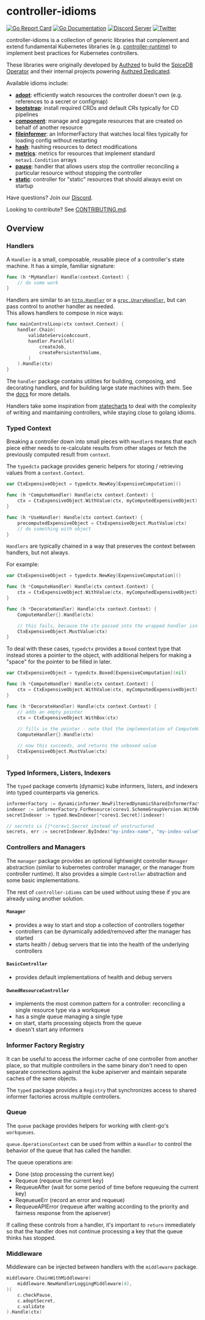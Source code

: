 # controller-idioms

[![Go Report Card](https://goreportcard.com/badge/github.com/authzed/controller-idioms)](https://goreportcard.com/report/github.com/authzed/controller-idioms)
[![Go Documentation](https://pkg.go.dev/badge/github.com/authzed/controller-idioms)](https://pkg.go.dev/github.com/authzed/controller-idioms)
[![Discord Server](https://img.shields.io/discord/844600078504951838?color=7289da&logo=discord "Discord Server")](https://discord.gg/jTysUaxXzM)
[![Twitter](https://img.shields.io/twitter/follow/authzed?color=%23179CF0&logo=twitter&style=flat-square&label=@authzed "@authzed on Twitter")](https://twitter.com/authzed)

controller-idioms is a collection of generic libraries that complement and extend fundamental Kubernetes libraries (e.g. [controller-runtime]) to implement best practices for Kubernetes controllers.

These libraries were originally developed by [Authzed] to build the [SpiceDB Operator] and their internal projects powering [Authzed Dedicated].

[controller-runtime]: https://github.com/kubernetes-sigs/controller-runtime
[Authzed]: https://authzed.com
[SpiceDB Operator]: https://github.com/authzed/spicedb-operator
[Authzed Dedicated]: https://authzed.com/pricing

Available idioms include:

- **[adopt]**: efficiently watch resources the controller doesn't own (e.g. references to a secret or configmap)
- **[bootstrap]**: install required CRDs and default CRs typically for CD pipelines
- **[component]**: manage and aggregate resources that are created on behalf of another resource
- **[fileinformer]**: an InformerFactory that watches local files typically for loading config without restarting
- **[hash]**: hashing resources to detect modifications
- **[metrics]**: metrics for resources that implement standard `metav1.Condition` arrays
- **[pause]**: handler that allows users stop the controller reconciling a particular resource without stopping the controller
- **[static]**: controller for "static" resources that should always exist on startup

[adopt]: https://pkg.go.dev/github.com/authzed/controller-idioms/adopt
[bootstrap]: https://pkg.go.dev/github.com/authzed/controller-idioms/bootstrap
[component]: https://pkg.go.dev/github.com/authzed/controller-idioms/component
[fileinformer]: https://pkg.go.dev/github.com/authzed/controller-idioms/fileinformer
[hash]: https://pkg.go.dev/github.com/authzed/controller-idioms/hash
[metrics]: https://pkg.go.dev/github.com/authzed/controller-idioms/metrics
[pause]: https://pkg.go.dev/github.com/authzed/controller-idioms/pause
[static]: https://pkg.go.dev/github.com/authzed/controller-idioms/static

Have questions? Join our [Discord].

Looking to contribute? See [CONTRIBUTING.md].

[Discord]: https://authzed.com/discord
[CONTRIBUTING.md]: https://github.com/authzed/spicedb/blob/main/CONTRIBUTING.md

## Overview

### Handlers

A `Handler` is a small, composable, reusable piece of a controller's state machine.
It has a simple, familiar signature:

```go
func (h *MyHandler) Handle(context.Context) {
	// do some work
}
```

Handlers are similar to an [`http.Handler`](https://pkg.go.dev/net/http#Handler) or a [`grpc.UnaryHandler`](https://pkg.go.dev/google.golang.org/grpc#UnaryHandler), but can pass control to another handler as needed.  
This allows handlers to compose in nice ways:

```go
func mainControlLoop(ctx context.Context) {
	handler.Chain(
		validateServiceAccount,
		handler.Parallel(
			createJob,
			createPersistentVolume, 
        )
    ).Handle(ctx)
}
```

The `handler` package contains utilities for building, composing, and decorating handlers, and for building large state machines with them.
See the [docs](https://pkg.go.dev/github.com/authzed/controller-idioms/handler) for more details.

Handlers take some inspiration from [statecharts](https://statecharts.dev/) to deal with the complexity of writing and maintaining controllers, while staying close to golang idioms.

### Typed Context

Breaking a controller down into small pieces with `Handler`s means that each piece either needs to re-calculate results from other stages or fetch the previously computed result from `context`.

The `typedctx` package provides generic helpers for storing / retrieving values from a `context.Context`.

```go
var CtxExpensiveObject = typedctx.NewKey[ExpensiveComputation]()

func (h *ComputeHandler) Handle(ctx context.Context) {
    ctx = CtxExpensiveObject.WithValue(ctx, myComputedExpensiveObject)
}

func (h *UseHandler) Handle(ctx context.Context) {
    precomputedExpensiveObject = CtxExpensiveObject.MustValue(ctx)
	// do something with object
}
```

`Handlers` are typically chained in a way that preserves the context between handlers, but not always.

For example:

```go
var CtxExpensiveObject = typedctx.NewKey[ExpensiveComputation]()

func (h *ComputeHandler) Handle(ctx context.Context) {
    ctx = CtxExpensiveObject.WithValue(ctx, myComputedExpensiveObject)
}

func (h *DecorateHandler) Handle(ctx context.Context) {
	ComputeHandler{}.Handle(ctx)

    // this fails, because the ctx passed into the wrapped handler isn't passed back out 
    CtxExpensiveObject.MustValue(ctx)	
}
```

To deal with these cases, `typedctx` provides a `Boxed` context type that instead stores a pointer to the object, with additional helpers for making a "space" for the pointer to be filled in later.

```go
var CtxExpensiveObject = typedctx.Boxed[ExpensiveComputation](nil)

func (h *ComputeHandler) Handle(ctx context.Context) {
    ctx = CtxExpensiveObject.WithValue(ctx, myComputedExpensiveObject)
}

func (h *DecorateHandler) Handle(ctx context.Context) {
	// adds an empty pointer
	ctx = CtxExpensiveObject.WithBox(ctx)
	
	// fills in the pointer - note that the implementation of ComputeHandler didn't change
	ComputeHandler{}.Handle(ctx)

	// now this succeeds, and returns the unboxed value 
	CtxExpensiveObject.MustValue(ctx)	
}
```

### Typed Informers, Listers, Indexers

The `typed` package converts (dynamic) kube informers, listers, and indexers into typed counterparts via generics.

```go
informerFactory := dynamicinformer.NewFilteredDynamicSharedInformerFactory(client, defaultResync, namespace, tweakListOptions)
indexer := informerFactory.ForResource(corev1.SchemeGroupVersion.WithResource("secrets")).Informer().Indexer()
secretIndexer := typed.NewIndexer[*corev1.Secret](indexer)

// secrets is []*corev1.Secret instead of unstructured
secrets, err := secretIndexer.ByIndex("my-index-name", "my-index-value")
```

### Controllers and Managers

The `manager` package provides an optional lightweight controller `Manager` abstraction (similar to kubernetes controller manager, or the manager from controller runtime). It also provides a simple `Controller` abstraction and some basic implementations.

The rest of `controller-idioms` can be used without using these if you are already using another solution.

#### `Manager`

- provides a way to start and stop a collection of controllers together
- controllers can be dynamically added/removed after the manager has started
- starts health / debug servers that tie into the health of the underlying controllers

#### `BasicController`

- provides default implementations of health and debug servers

#### `OwnedResourceController`

- implements the most common pattern for a controller: reconciling a single resource type via a workqueue
- has a single queue managing a single type
- on start, starts processing objects from the queue
- doesn't start any informers

### Informer Factory Registry

It can be useful to access the informer cache of one controller from another place, so that multiple controllers in the same binary don't need to open separate connections against the kube apiserver and maintain separate caches of the same objects.

The `typed` package provides a `Registry` that synchronizes access to shared informer factories across multiple controllers.

### Queue

The `queue` package provides helpers for working with client-go's `workqueues`.

`queue.OperationsContext` can be used from within a `Handler` to control the behavior of the queue that has called the handler.

The queue operations are:

- Done (stop processing the current key)
- Requeue (requeue the current key)
- RequeueAfter (wait for some period of time before requeuing the current key)
- ReqeueueErr (record an error and requeue)
- RequeueAPIError (requeue after waiting according to the priority and fairness response from the apiserver)

If calling these controls from a handler, it's important to `return` immediately so that the handler does not continue processing a key that the queue thinks has stopped.

### Middleware

Middleware can be injected between handlers with the `middleware` package.

```go
middleware.ChainWithMiddleware(
    middleware.NewHandlerLoggingMiddleware(4),
)(
    c.checkPause,
    c.adoptSecret,
    c.validate
).Handle(ctx)
```
